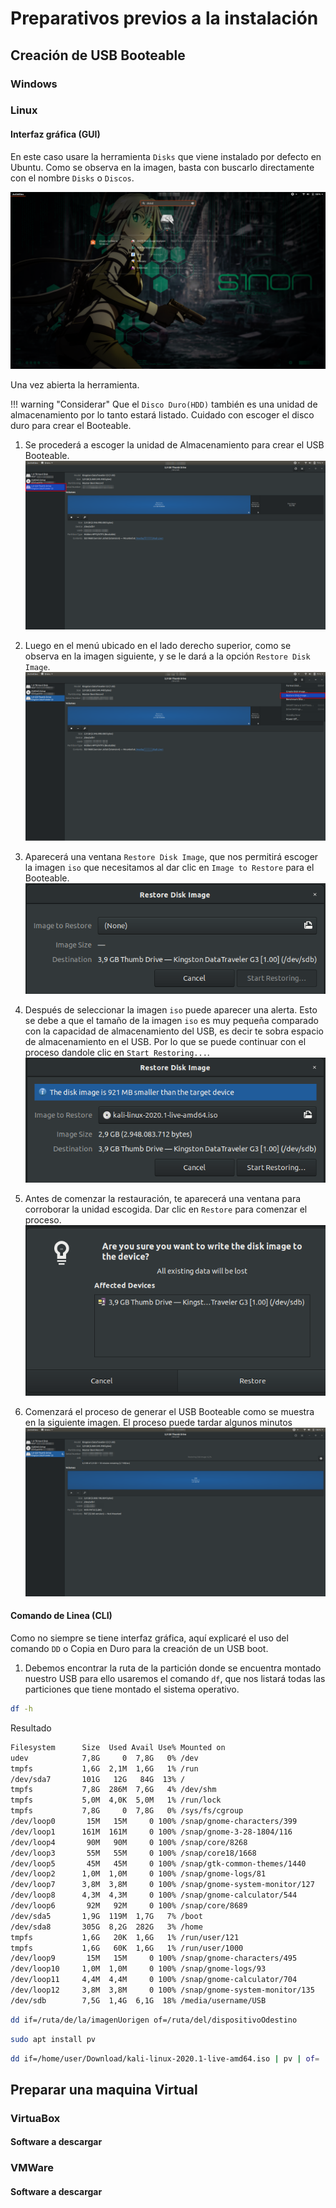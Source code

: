 # Preparativos previos a la instalación
## Creación de USB Booteable
### Windows

### Linux

#### Interfaz gráfica (GUI)
En este caso usare la herramienta `Disks` que viene instalado por defecto en Ubuntu.
Como se observa en la imagen, basta con buscarlo directamente con el nombre `Disks` o `Discos`.

![](disks.png "disks")

Una vez abierta la herramienta.

!!! warning "Considerar"
    Que el `Disco Duro(HDD)` también es una unidad de almacenamiento por lo tanto estará listado. Cuidado con escoger el disco duro para crear el Booteable.

1. Se procederá a escoger la unidad de Almacenamiento para crear el USB Booteable.
![](selectDevice.png "device")


2. Luego en el menú ubicado en el lado derecho superior, como se observa en la imagen siguiente, y se le dará a la opción `Restore Disk Image`.
![](restoreDisk.png "restore image")

3. Aparecerá una ventana `Restore Disk Image`, que nos permitirá escoger la imagen `iso` que necesitamos al dar clic en `Image to Restore` para el Booteable. 
![](restoreImageWindow.png "restore image window")

4. Después de seleccionar la imagen `iso` puede aparecer una alerta. Esto se debe a que el tamaño de la imagen `iso` es muy pequeña comparado con la capacidad de almacenamiento del USB, es decir te sobra espacio de almacenamiento en el USB. Por lo que se puede continuar con el proceso dandole clic en `Start Restoring...`.
![](selectIso.png "select Image")

5. Antes de comenzar la restauración, te aparecerá una ventana para corroborar la unidad escogida. Dar clic en `Restore` para comenzar el proceso.
![](confirmDevice.png "confirm Device")

6. Comenzará el proceso de generar el USB Booteable como se muestra en la siguiente imagen. El proceso puede tardar algunos minutos
![](processRestore.png "process Restore")


#### Comando de Linea (CLI)
Como no siempre se tiene interfaz gráfica, aquí explicaré el uso del comando `DD` o Copia en Duro para la creación de un USB boot.


1. Debemos encontrar la ruta de la partición donde se encuentra montado nuestro USB para ello usaremos el comando `df`, que nos listará todas las particiones que tiene montado el sistema operativo.
``` bash
df -h
```
Resultado
``` bash hl_lines="25"
Filesystem      Size  Used Avail Use% Mounted on
udev            7,8G     0  7,8G   0% /dev
tmpfs           1,6G  2,1M  1,6G   1% /run
/dev/sda7       101G   12G   84G  13% /
tmpfs           7,8G  286M  7,6G   4% /dev/shm
tmpfs           5,0M  4,0K  5,0M   1% /run/lock
tmpfs           7,8G     0  7,8G   0% /sys/fs/cgroup
/dev/loop0       15M   15M     0 100% /snap/gnome-characters/399
/dev/loop1      161M  161M     0 100% /snap/gnome-3-28-1804/116
/dev/loop4       90M   90M     0 100% /snap/core/8268
/dev/loop3       55M   55M     0 100% /snap/core18/1668
/dev/loop5       45M   45M     0 100% /snap/gtk-common-themes/1440
/dev/loop2      1,0M  1,0M     0 100% /snap/gnome-logs/81
/dev/loop7      3,8M  3,8M     0 100% /snap/gnome-system-monitor/127
/dev/loop8      4,3M  4,3M     0 100% /snap/gnome-calculator/544
/dev/loop6       92M   92M     0 100% /snap/core/8689
/dev/sda5       1,9G  119M  1,7G   7% /boot
/dev/sda8       305G  8,2G  282G   3% /home
tmpfs           1,6G   20K  1,6G   1% /run/user/121
tmpfs           1,6G   60K  1,6G   1% /run/user/1000
/dev/loop9       15M   15M     0 100% /snap/gnome-characters/495
/dev/loop10     1,0M  1,0M     0 100% /snap/gnome-logs/93
/dev/loop11     4,4M  4,4M     0 100% /snap/gnome-calculator/704
/dev/loop12     3,8M  3,8M     0 100% /snap/gnome-system-monitor/135
/dev/sdb        7,5G  1,4G  6,1G  18% /media/username/USB
```


``` bash
dd if=/ruta/de/la/imagenUorigen of=/ruta/del/dispositivoOdestino
```

``` bash
sudo apt install pv
```

``` bash
dd if=/home/user/Download/kali-linux-2020.1-live-amd64.iso | pv | of= 
```

## Preparar una maquina Virtual
### VirtuaBox
#### Software a descargar

### VMWare
#### Software a descargar